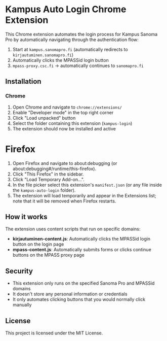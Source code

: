 # Kampus Auto Login Chrome Extension

This Chrome extension automates the login process for Kampus Sanoma Pro by automatically navigating through the authentication flow:

1. Start at `kampus.sanomapro.fi` (automatically redirects to `kirjautuminen.sanomapro.fi`)
2. Automatically clicks the MPASSid login button
3. `mpass-proxy.csc.fi` → automatically continues to `sanomapro.fi`

## Installation

### Chrome

1. Open Chrome and navigate to `chrome://extensions/`
2. Enable "Developer mode" in the top right corner
3. Click "Load unpacked" button
4. Select the folder containing this extension (`kampus-login`)
5. The extension should now be installed and active

# Firefox

1. Open Firefox and navigate to about:debugging (or about:debugging#/runtime/this-firefox).
2. Click "This Firefox" in the sidebar.
3. Click "Load Temporary Add-on...".
4. In the file picker select this extension's `manifest.json` (or any file inside the `kampus-auto-login` folder).
5. The extension will load temporarily and appear in the Extensions list; note that it will be removed when Firefox restarts.

## How it works

The extension uses content scripts that run on specific domains:

- **kirjautuminen-content.js**: Automatically clicks the MPASSid login button on the login page
- **mpass-content.js**: Automatically submits forms or clicks continue buttons on the MPASS proxy page

## Security

- This extension only runs on the specified Sanoma Pro and MPASSid domains
- It doesn't store any personal information or credentials
- It only automates clicking buttons that you would normally click manually

## License

This project is licensed under the MIT License.